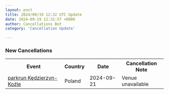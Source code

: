 ```yaml
---
layout: post
title: 2024/09/19 12:32 UTC Update
date: 2024-09-19 12:32:57 +0000
author: Cancellations Bot
category: 'Cancellation Update'

---
```


<h3>New Cancellations</h3>
<div class='hscrollable'>
<table style='width: 100%'>
    <tr>
        <th>Event</th>
        <th>Country</th>
        <th>Date</th>
        <th>Cancellation Note</th>
    </tr>
    <tr>
        <td><a href="https://www.parkrun.pl/kedzierzynkozle">parkrun Kędzierzyn-Koźle</a></td>
        <td>Poland</td>
        <td>2024-09-21</td>
        <td>Venue unavailable</td>
    </tr>
</table>
</div>
